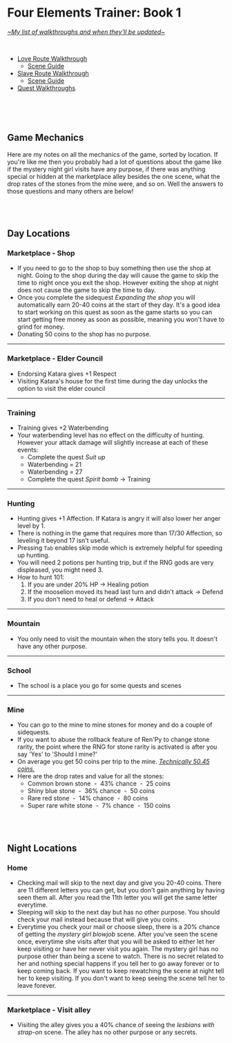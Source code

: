 # Four Elements Trainer: Book 1
[*\~My list of walkthroughs and when they'll be updated\~*](https://www.patreon.com/maimlain)

<br>
<!---
- [Choose Book](https://github.com/maim-lain/fourelements/blob/master/README.md)
--->

- [Love Route Walkthrough](https://github.com/maim-lain/fourelements/blob/master/book-1/loveroute.md)  
  - [Scene Guide](https://github.com/maim-lain/fourelements/blob/master/book-1/lovescenes.md)  
- [Slave Route Walkthrough](https://github.com/maim-lain/fourelements/blob/master/book-1/slaveroute.md)  
  - [Scene Guide](https://github.com/maim-lain/fourelements/blob/master/book-1/slavescenes.md)  
- [Quest Walkthroughs](https://github.com/maim-lain/fourelements/blob/master/book-1/questwalk.md)  

<br>
<br>
<br>

## Game Mechanics
Here are my notes on all the mechanics of the game, sorted by location. If you're like me then you probably had a lot of questions about the game like if the mystery night girl visits have any purpose, if there was anything special or hidden at the marketplace alley besides the one scene, what the drop rates of the stones from the mine were, and so on. Well the answers to those questions and many others are below!&nbsp;

<br>
<br>

## Day Locations
### Marketplace - Shop
- If you need to go to the shop to buy something then use the shop at night. Going to the shop during the day will cause the game to skip the time to night once you exit the shop. However exiting the shop at night does not cause the game to skip the time to day.
- Once you complete the sidequest *Expanding the shop* you will automatically earn 20-40 coins at the start of they day. It's a good idea to start working on this quest as soon as the game starts so you can start getting free money as soon as possible, meaning you won't have to grind for money.
- Donating 50 coins to the shop has no purpose.

---

### Marketplace - Elder Council
- Endorsing Katara gives +1 Respect
- Visiting Katara's house for the first time during the day unlocks the option to visit the elder council

---

### Training
- Training gives +2 Waterbending
- Your waterbending level has no effect on the difficulty of hunting. However your attack damage will slightly increase at each of these events:
  - Complete the quest *Suit up*
  - Waterbending = 21
  - Waterbending = 27
  - Complete the quest *Spirit bomb* -> Training

---

### Hunting
- Hunting gives +1 Affection. If Katara is angry it will also lower her anger level by 1.
- There is nothing in the game that requires more than 17/30 Affection, so leveling it beyond 17 isn't useful.
- Pressing `Tab` enables skip mode which is extremely helpful for speeding up hunting.
- You will need 2 potions per hunting trip, but if the RNG gods are very displeased, you might need 3.
- How to hunt 101:
  1. If you are under 20% HP -> Healing potion
  2. If the mooselion moved its head last turn and didn't attack -> Defend
  3. If you don't need to heal or defend -> Attack

---

### Mountain
- You only need to visit the mountain when the story tells you. It doesn't have any other purpose.

---

### School
- The school is a place you go for some quests and scenes

---

### Mine
- You can go to the mine to mine stones for money and do a couple of sidequests.
- If you want to abuse the rollback feature of Ren'Py to change stone rarity, the point where the RNG for stone rarity is activated is after you say 'Yes' to 'Should I mine?'
- On average you get 50 coins per trip to the mine. [*Technically 50.45 coins.*](http://www.statisticshowto.com/find-the-mean-of-the-probability-distribution-binomial/)
- Here are the drop rates and value for all the stones:
  - Common brown stone &nbsp;-&nbsp; 43% chance &nbsp;-&nbsp; 25 coins
  - Shiny blue stone &nbsp;-&nbsp; 36% chance &nbsp;-&nbsp; 50 coins
  - Rare red stone &nbsp;-&nbsp; 14% chance &nbsp;-&nbsp; 80 coins
  - Super rare white stone &nbsp;-&nbsp; 7% chance &nbsp;-&nbsp; 150 coins

<br>
<br>

## Night Locations
### Home
- Checking mail will skip to the next day and give you 20-40 coins. There are 11 different letters you can get, but you don't gain anything by having seen them all. After you read the 11th letter you will get the same letter everytime.
- Sleeping will skip to the next day but has no other purpose. You should check your mail instead because that will give you coins.
- Everytime you check your mail or choose sleep, there is a 20% chance of getting the *mystery girl blowjob* scene. After you've seen the scene once, everytime she visits after that you will be asked to either let her keep visiting or have her never visit you again. The mystery girl has no purpose other than being a scene to watch. There is no secret related to her and nothing special happens if you tell her to go away forever or to keep coming back. If you want to keep rewatching the scene at night tell her to keep visiting. If you don't want to keep seeing the scene tell her to leave forever.

---

### Marketplace - Visit alley
- Visiting the alley gives you a 40% chance of seeing the *lesbians with strap-on* scene. The alley has no other purpose or any secrets.
